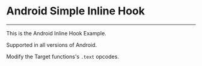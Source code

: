 # Android Simple Inline Hook

---

This is the Android Inline Hook Example.

Supported in all versions of Android.

Modify the Target functions's `.text` opcodes.
